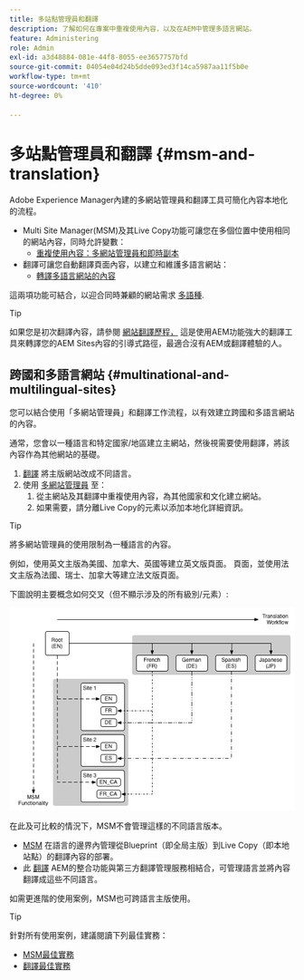 ```yaml
---
title: 多站點管理員和翻譯
description: 了解如何在專案中重複使用內容，以及在AEM中管理多語言網站。
feature: Administering
role: Admin
exl-id: a3d48884-081e-44f8-8055-ee3657757bfd
source-git-commit: 04054e04d24b5dde093ed3f14ca5987aa11f5b0e
workflow-type: tm+mt
source-wordcount: '410'
ht-degree: 0%

---
```


# 多站點管理員和翻譯 {#msm-and-translation}

Adobe Experience Manager內建的多網站管理員和翻譯工具可簡化內容本地化的流程。

* Multi Site Manager(MSM)及其Live Copy功能可讓您在多個位置中使用相同的網站內容，同時允許變數：
   * [重複使用內容：多網站管理員和即時副本](msm/overview.md)
* 翻譯可讓您自動翻譯頁面內容，以建立和維護多語言網站：
   * [轉譯多語言網站的內容](translation/overview.md)

這兩項功能可結合，以迎合同時兼顧的網站需求 [多語種](#multinational-and-multilingual-sites).

>[!TIP]
>
>如果您是初次翻譯內容，請參閱 [網站翻譯歷程，](/help/journey-sites/translation/overview.md) 這是使用AEM功能強大的翻譯工具來轉譯您的AEM Sites內容的引導式路徑，最適合沒有AEM或翻譯體驗的人。

## 跨國和多語言網站 {#multinational-and-multilingual-sites}

您可以結合使用「多網站管理員」和翻譯工作流程，以有效建立跨國和多語言網站的內容。

通常，您會以一種語言和特定國家/地區建立主網站，然後視需要使用翻譯，將該內容作為其他網站的基礎。

1. [翻譯](translation/overview.md) 將主版網站改成不同語言。
1. 使用 [多網站管理員](msm/overview.md) 至：
   1. 從主網站及其翻譯中重複使用內容，為其他國家和文化建立網站。
   1. 如果需要，請分離Live Copy的元素以添加本地化詳細資訊。

>[!TIP]
>
>將多網站管理員的使用限制為一種語言的內容。
>
>例如，使用英文主版為美國、加拿大、英國等建立英文版頁面。 頁面，並使用法文主版為法國、瑞士、加拿大等建立法文版頁面。

下圖說明主要概念如何交叉（但不顯示涉及的所有級別/元素）:

![本地化概述](assets/localization-overview.png)

在此及可比較的情況下，MSM不會管理這樣的不同語言版本。

* [MSM](msm/overview.md) 在語言的邊界內管理從Blueprint（即全局主版）到Live Copy（即本地站點）的翻譯內容的部署。
* 此 [翻譯](translation/overview.md) AEM的整合功能與第三方翻譯管理服務相結合，可管理語言並將內容翻譯成這些不同語言。

如需更進階的使用案例，MSM也可跨語言主版使用。

>[!TIP]
>
>針對所有使用案例，建議閱讀下列最佳實務：
>
>* [MSM最佳實務](msm/best-practices.md)
>* [翻譯最佳實務](translation/best-practices.md)

